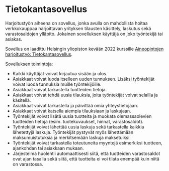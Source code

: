# Tietokantasovellus

Harjoitustyön aiheena on sovellus, jonka avulla on mahdollista hoitaa verkkokauppaa harjoittavan yrityksen tilausten käsittely, laskutus sekä varastosaldojen ylläpito. Jokainen sovelluksen käyttäjä on joko työntekijä tai asiakas.

Sovellus on laadittu Helsingin yliopiston kevään 2022 kurssille [Aineopintojen harjoitustyö: Tietokantasovellus](https://hy-tsoha.github.io/materiaali/).

Sovelluksen toimintoja:

* Kaikki käyttäjät voivat kirjautua sisään ja ulos.
* Asiakkaat voivat luoda itselleen uuden tunnuksen. Lisäksi työntekijät voivat luoda tunnuksia muille työntekijöille.
* Asiakkaat voivat tarkastella tuotteiden tietoja.
* Asiakkaat voivat tehdä uusia tilauksia, joita työntekijät voivat selailla ja käsitellä.
* Asiakkaat voivat tarkastella ja päivittää omia yhteystietojaan.
* Asiakkaat voivat katsella aiempia tilauksiaan ja laskujaan.
* Työntekijät voivat lisätä uusia tuotteita ja muokata olemassaolevien tuotteiden tietoja (esim. tuotekuvaukset, hinnat, varastosaldot).
* Työntekijät voivat lähettää uusia laskuja sekä tarkastella kaikkia lähetettyjä laskuja. Työntekijät pystyvät myös lähettämään maksumuistutuksia ja merkitsemään laskuja maksetuiksi.
* Työntekijät voivat tarkastella toteutuneita myyntejä esimerkiksi tuotteen, ajankohdan tai asiakkaan mukaan.
* Järjestelmä huolehtii automaattisesti siitä, että tuotteiden varastosaldot ovat ajan tasalla sekä siitä, että tuotteita ei voi tilata enempää kuin niitä on varastossa.
